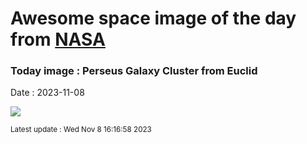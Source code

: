
# Awesome space image of the day from [NASA](https://api.nasa.gov/)

### Today image : Perseus Galaxy Cluster from Euclid
Date : 2023-11-08

![](https://apod.nasa.gov/apod/image/2311/Perseus_Euclid_960.jpg)

<small>Latest update : Wed Nov  8 16:16:58 2023</small>
        